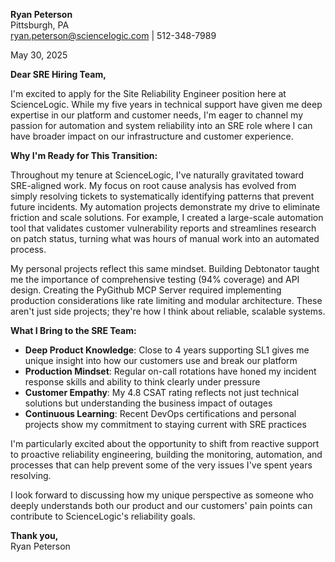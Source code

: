 **Ryan Peterson**  
Pittsburgh, PA  
ryan.peterson@sciencelogic.com | 512-348-7989

May 30, 2025

**Dear SRE Hiring Team,**

I'm excited to apply for the Site Reliability Engineer position here at ScienceLogic. While my five years in technical support have given me deep expertise in our platform and customer needs, I'm eager to channel my passion for automation and system reliability into an SRE role where I can have broader impact on our infrastructure and customer experience.

**Why I'm Ready for This Transition:**

Throughout my tenure at ScienceLogic, I've naturally gravitated toward SRE-aligned work. My focus on root cause analysis has evolved from simply resolving tickets to systematically identifying patterns that prevent future incidents. My automation projects demonstrate my drive to eliminate friction and scale solutions. For example, I created a large-scale automation tool that validates customer vulnerability reports and streamlines research on patch status, turning what was hours of manual work into an automated process.

My personal projects reflect this same mindset. Building Debtonator taught me the importance of comprehensive testing (94% coverage) and API design. Creating the PyGithub MCP Server required implementing production considerations like rate limiting and modular architecture. These aren't just side projects; they're how I think about reliable, scalable systems.

**What I Bring to the SRE Team:**

- **Deep Product Knowledge**: Close to 4 years supporting SL1 gives me unique insight into how our customers use and break our platform
- **Production Mindset**: Regular on-call rotations have honed my incident response skills and ability to think clearly under pressure
- **Customer Empathy**: My 4.8 CSAT rating reflects not just technical solutions but understanding the business impact of outages
- **Continuous Learning**: Recent DevOps certifications and personal projects show my commitment to staying current with SRE practices

I'm particularly excited about the opportunity to shift from reactive support to proactive reliability engineering, building the monitoring, automation, and processes that can help prevent some of the very issues I've spent years resolving.

I look forward to discussing how my unique perspective as someone who deeply understands both our product and our customers' pain points can contribute to ScienceLogic's reliability goals.

**Thank you,**  
Ryan Peterson
